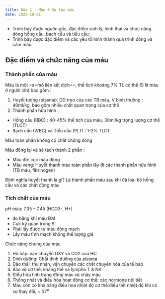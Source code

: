 ```yaml
---
title: Bài 1 - Máu & Sự tạo máu
date: 2025-10-01
---
```


- Trình bày được nguồn gốc, đặc điểm sinh lý, hình thái và 
chức năng dòng hồng cầu, bạch cầu và tiểu cầu;
- Trình bày được đặc điểm và các yếu tố hình thành quá 
trình đông và cầm máu

## Đặc điểm và chức năng của máu

### Thành phần của máu

Máu là một =a=mô liên kết dịch==, thể tích khoảng 7% TL cơ thể (5 lít máu ở người lớn) bao gồm :
1. Huyết tương (plasma): DD treo của các TB máu, V bình thường : 40ml/kg, bao gồm nhiều chất quan 
trọng của cơ thể 
2. Thành phần hữu hình :
- Hồng cầu (RBC) : 40-45% thể tích của máu, 
30ml/kg trọng lượng cơ thể (TLCT) 
- Bạch cầu (WBC) và Tiểu cầu (PLT) : 1-2% TLCT

Máu toàn phần không có chất chống đông 

Máu đông lại và sẽ tách thành 2 phần :
- Màu đỏ: cục máu đông 
- Màu vàng: Huyết thanh máu toàn phần lấy đi các thành phần hữu hình (TB máu, 
fibrinogen)

Định nghĩa huyết thanh là gì? Là thành phần máu sau khi đã loại bỏ hồng cầu và các chất đông máu

### Tích chất của máu

pH máu: 7,35 – 7,45 (HCO3-, H+)
- đo bằng khí máu ĐM
- Cực kỳ quan trọng !!!
- Phải lấy được từ máu động mạch
- Lấy máu tĩnh mạch không thể lượng giá

Chức năng chung của máu

1. Hô hấp: vận chuyển OXY và CO2 của HC
2. Dinh dưỡng: Chất dinh dưỡng của plasma
3. Đào thải: thu nhận, vận chuyển các chất chuyển hóa của tế bào
4. Bảo vệ cơ thể: kháng thể và lympho T & NK
5. Điều hòa tình trạng đông máu và chảy máu
6. Thống nhất và điều hòa hoạt động cơ thể: các
hormone nội tiết
7. Máu còn có khả năng điều hòa nhiệt độ cơ thể:điều tiết nhiệt độ khi có sự thay đổi, ~ 37<sup>o</sup>